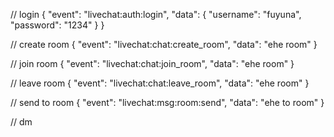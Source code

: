 // login
{
	"event": "livechat:auth:login",
  	"data": {
      "username": "fuyuna",
      "password": "1234"
    }
}

// create room
{
	"event": "livechat:chat:create_room",
  	"data": "ehe room"
}



// join room
{
	"event": "livechat:chat:join_room",
  	"data": "ehe room"
}


// leave room
{
	"event": "livechat:chat:leave_room",
  	"data": "ehe room"
}

// send to room
{
	"event": "livechat:msg:room:send",
  	"data": "ehe to room"
}


// dm

